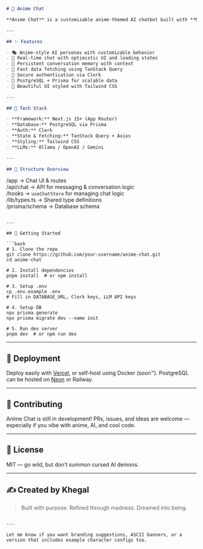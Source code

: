 ```markdown
# 🧠 Anime Chat

**Anime Chat** is a customizable anime-themed AI chatbot built with **Next.js**, **Prisma**, **Clerk**, **Tailwind CSS**, and **TanStack Query**. It connects to LLMs like **OpenAI**, **Gemini**, or **Ollama**, enabling immersive real-time character-based conversations.

---

## ✨ Features

- 🎭 Anime-style AI personas with customizable behavior
- 💬 Real-time chat with optimistic UI and loading states
- 🧠 Persistent conversation memory with context
- 🚀 Fast data fetching using TanStack Query
- 🔐 Secure authentication via Clerk
- 💾 PostgreSQL + Prisma for scalable data
- 🎨 Beautiful UI styled with Tailwind CSS

---

## 🧱 Tech Stack

- **Framework:** Next.js 15+ (App Router)
- **Database:** PostgreSQL via Prisma
- **Auth:** Clerk
- **State & Fetching:** TanStack Query + Axios
- **Styling:** Tailwind CSS
- **LLMs:** Ollama / OpenAI / Gemini

---

## 📁 Structure Overview

```
/app             → Chat UI & routes  
/api/chat        → API for messaging & conversation logic  
/hooks           → `useChatStore` for managing chat logic  
/lib/types.ts    → Shared type definitions  
/prisma/schema   → Database schema  
```

---

## 🔧 Getting Started

```bash
# 1. Clone the repo
git clone https://github.com/your-username/anime-chat.git
cd anime-chat

# 2. Install dependencies
pnpm install  # or npm install

# 3. Setup .env
cp .env.example .env
# Fill in DATABASE_URL, Clerk keys, LLM API keys

# 4. Setup DB
npx prisma generate
npx prisma migrate dev --name init

# 5. Run dev server
pnpm dev  # or npm run dev
```

---

## 🚀 Deployment

Deploy easily with [Vercel](https://vercel.com), or self-host using Docker (soon™). PostgreSQL can be hosted on [Neon](https://neon.tech) or Railway.

---

## 🤝 Contributing

Anime Chat is still in development! PRs, issues, and ideas are welcome — especially if you vibe with anime, AI, and cool code.

---

## 📄 License

MIT — go wild, but don’t summon cursed AI demons.

---

## ✍️ Created by Khegal

> Built with purpose. Refined through madness. Dreamed into being.
```

---

Let me know if you want branding suggestions, ASCII banners, or a version that includes example character configs too.
